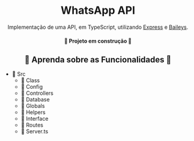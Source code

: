 <h1 align="center">WhatsApp API</h1>
<p align="center">Implementação de uma API, em TypeScript, utilizando <a href="https://expressjs.com/pt-br/">Express</a> e <a href="https://github.com/WhiskeySockets/Baileys">Baileys</a>. </p>
<h4 align="center">🚧  Projeto em construção  🚧</h4>

<h2 align="center">📖 Aprenda sobre as Funcionalidades 📖 </h2>
  <p>
    <ul>
      <li>📂 Src
        <ul>
          <li>📁 Class</li>
          <li>📁 Config</li>
          <li>📁 Controllers</li>
          <li>📁 Database</li>
          <li>📁 Globals</li>
          <li>📁 Helpers</li>
          <li>📁 Interface</li>
          <li>📁 Routes</li>
          <li>📝 Server.ts</li>
        </ul>
      </li>
    </ul>
  </p>
